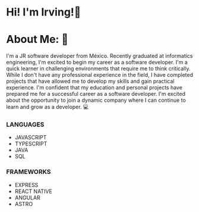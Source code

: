 # Hi! I'm Irving!👋
# About Me: 📑
I'm a JR software developer from México.
Recently graduated at informatics engineering, I'm excited to begin my career as a software developer.  I'm a quick learner in challenging environments that require me to think critically. While I don't have any professional experience in the field, I have completed projects that have allowed me to develop my skills and gain practical experience. I'm confident that my education and personal projects have prepared me for a successful career as a software developer.
I'm excited about the opportunity to join a dynamic company where I can continue to learn and grow as a developer.
💻
### LANGUAGES
- JAVASCRIPT
- TYPESCRIPT
- JAVA
- SQL
### FRAMEWORKS
- EXPRESS
- REACT NATIVE
- ANGULAR
- ASTRO
